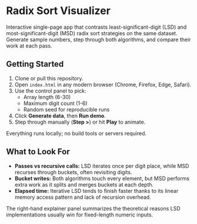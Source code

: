 # Radix Sort Visualizer

Interactive single-page app that contrasts least-significant-digit (LSD) and most-significant-digit (MSD) radix sort strategies on the same dataset. Generate sample numbers, step through both algorithms, and compare their work at each pass.

## Getting Started

1. Clone or pull this repository.
2. Open `index.html` in any modern browser (Chrome, Firefox, Edge, Safari).
3. Use the control panel to pick:
   - Array length (6-30)
   - Maximum digit count (1-6)
   - Random seed for reproducible runs
4. Click **Generate data**, then **Run demo**.
5. Step through manually (**Step >**) or hit **Play** to animate.

Everything runs locally; no build tools or servers required.

## What to Look For

- **Passes vs recursive calls:** LSD iterates once per digit place, while MSD recurses through buckets, often revisiting digits.
- **Bucket writes:** Both algorithms touch every element, but MSD performs extra work as it splits and merges buckets at each depth.
- **Elapsed time:** Iterative LSD tends to finish faster thanks to its linear memory access pattern and lack of recursion overhead.

The right-hand explainer panel summarizes the theoretical reasons LSD implementations usually win for fixed-length numeric inputs.
